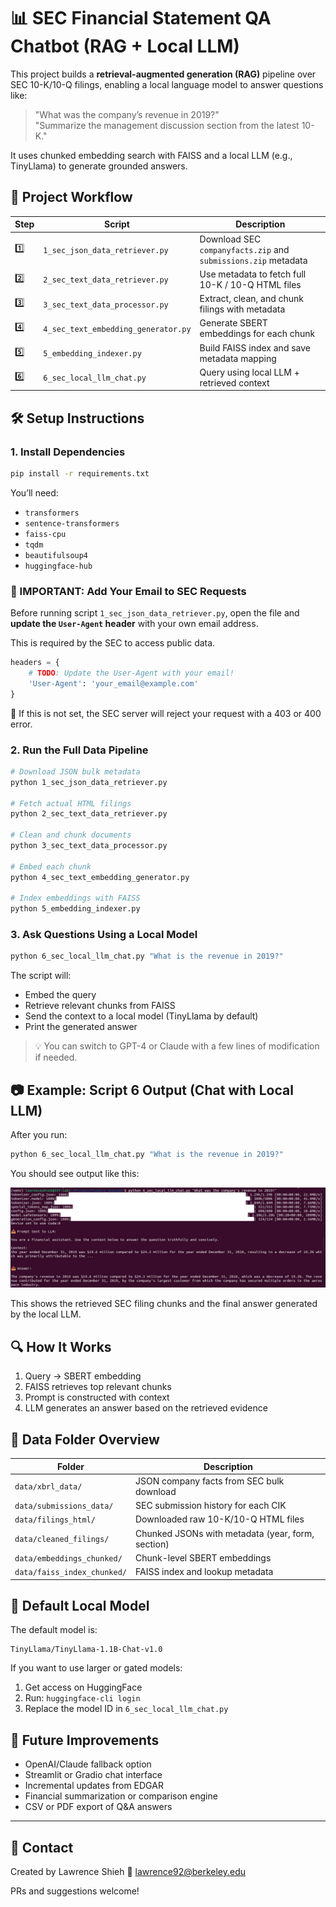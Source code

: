 # 📊 SEC Financial Statement QA Chatbot (RAG + Local LLM)

This project builds a **retrieval-augmented generation (RAG)** pipeline over SEC 10-K/10-Q filings, enabling a local language model to answer questions like:

> "What was the company’s revenue in 2019?"  
> "Summarize the management discussion section from the latest 10-K."

It uses chunked embedding search with FAISS and a local LLM (e.g., TinyLlama) to generate grounded answers.


## 📂 Project Workflow

| Step | Script                          | Description                                          |
|------|---------------------------------|------------------------------------------------------|
| 1️⃣   | `1_sec_json_data_retriever.py`     | Download SEC `companyfacts.zip` and `submissions.zip` metadata |
| 2️⃣   | `2_sec_text_data_retriever.py`     | Use metadata to fetch full 10-K / 10-Q HTML files    |
| 3️⃣   | `3_sec_text_data_processor.py`     | Extract, clean, and chunk filings with metadata      |
| 4️⃣   | `4_sec_text_embedding_generator.py`| Generate SBERT embeddings for each chunk             |
| 5️⃣   | `5_embedding_indexer.py`           | Build FAISS index and save metadata mapping          |
| 6️⃣   | `6_sec_local_llm_chat.py`          | Query using local LLM + retrieved context            |

## 🛠️ Setup Instructions

### 1. Install Dependencies

```bash
pip install -r requirements.txt
```

You’ll need:

- `transformers`
- `sentence-transformers`
- `faiss-cpu`
- `tqdm`
- `beautifulsoup4`
- `huggingface-hub`


### 🔐 IMPORTANT: Add Your Email to SEC Requests

Before running script `1_sec_json_data_retriever.py`, open the file and **update the `User-Agent` header** with your own email address.

This is required by the SEC to access public data.

```python
headers = {
    # TODO: Update the User-Agent with your email!
    'User-Agent': 'your_email@example.com'
}
```

📌 If this is not set, the SEC server will reject your request with a 403 or 400 error.


### 2. Run the Full Data Pipeline

```bash
# Download JSON bulk metadata
python 1_sec_json_data_retriever.py

# Fetch actual HTML filings
python 2_sec_text_data_retriever.py

# Clean and chunk documents
python 3_sec_text_data_processor.py

# Embed each chunk
python 4_sec_text_embedding_generator.py

# Index embeddings with FAISS
python 5_embedding_indexer.py
```


### 3. Ask Questions Using a Local Model

```bash
python 6_sec_local_llm_chat.py "What is the revenue in 2019?"
```

The script will:
- Embed the query
- Retrieve relevant chunks from FAISS
- Send the context to a local model (TinyLlama by default)
- Print the generated answer

> 💡 You can switch to GPT-4 or Claude with a few lines of modification if needed.

## 📷 Example: Script 6 Output (Chat with Local LLM)

After you run:

```bash
python 6_sec_local_llm_chat.py "What is the revenue in 2019?"
```

You should see output like this:

![Example output from script 6](output/output_example_1.png)

This shows the retrieved SEC filing chunks and the final answer generated by the local LLM.



## 🔍 How It Works

1. Query → SBERT embedding
2. FAISS retrieves top relevant chunks
3. Prompt is constructed with context
4. LLM generates an answer based on the retrieved evidence


## 📁 Data Folder Overview

| Folder                        | Description                                          |
|------------------------------|------------------------------------------------------|
| `data/xbrl_data/`            | JSON company facts from SEC bulk download           |
| `data/submissions_data/`     | SEC submission history for each CIK                 |
| `data/filings_html/`         | Downloaded raw 10-K/10-Q HTML files                 |
| `data/cleaned_filings/`      | Chunked JSONs with metadata (year, form, section)   |
| `data/embeddings_chunked/`   | Chunk-level SBERT embeddings                        |
| `data/faiss_index_chunked/`  | FAISS index and lookup metadata                     |


## 🧠 Default Local Model

The default model is:

```
TinyLlama/TinyLlama-1.1B-Chat-v1.0
```

If you want to use larger or gated models:
1. Get access on HuggingFace
2. Run: `huggingface-cli login`
3. Replace the model ID in `6_sec_local_llm_chat.py`


## 🚀 Future Improvements

- OpenAI/Claude fallback option
- Streamlit or Gradio chat interface
- Incremental updates from EDGAR
- Financial summarization or comparison engine
- CSV or PDF export of Q&A answers

---

## 🤝 Contact

Created by Lawrence Shieh
📧 lawrence92@berkeley.edu

PRs and suggestions welcome!
